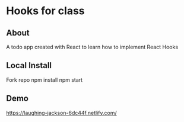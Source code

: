 # Hooks for class

## About
A todo app created with React to learn how to implement React Hooks

## Local Install

Fork repo
npm install
npm start

## Demo
https://laughing-jackson-6dc44f.netlify.com/